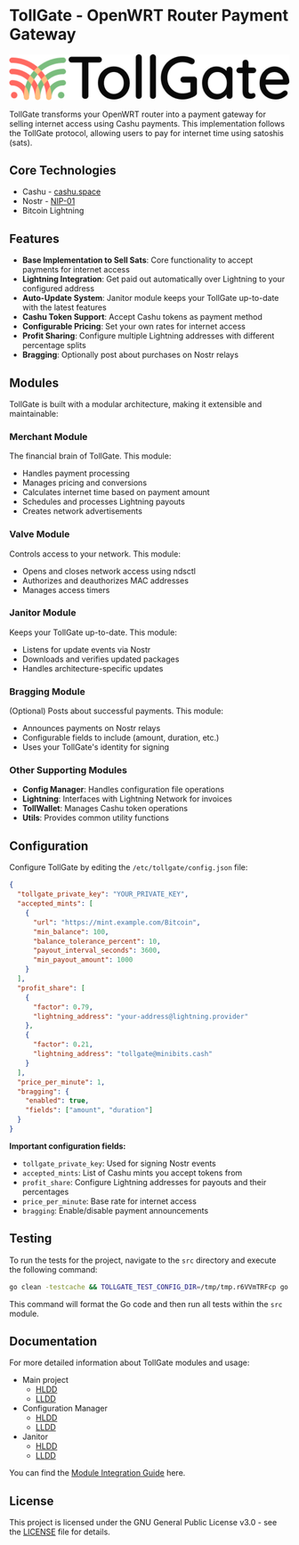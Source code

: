 # TollGate - OpenWRT Router Payment Gateway

![tollgate-logo](docs/TollGate_Logo-C-black.png)

TollGate transforms your OpenWRT router into a payment gateway for selling internet access using Cashu payments. This implementation follows the TollGate protocol, allowing users to pay for internet time using satoshis (sats).

## Core Technologies
- Cashu - [cashu.space](https://cashu.space)
- Nostr - [NIP-01](https://github.com/nostr-protocol/nips/blob/master/01.md)
- Bitcoin Lightning

## Features

- **Base Implementation to Sell Sats**: Core functionality to accept payments for internet access
- **Lightning Integration**: Get paid out automatically over Lightning to your configured address
- **Auto-Update System**: Janitor module keeps your TollGate up-to-date with the latest features
- **Cashu Token Support**: Accept Cashu tokens as payment method
- **Configurable Pricing**: Set your own rates for internet access
- **Profit Sharing**: Configure multiple Lightning addresses with different percentage splits
- **Bragging**: Optionally post about purchases on Nostr relays

## Modules

TollGate is built with a modular architecture, making it extensible and maintainable:

### Merchant Module

The financial brain of TollGate. This module:
- Handles payment processing
- Manages pricing and conversions
- Calculates internet time based on payment amount
- Schedules and processes Lightning payouts
- Creates network advertisements

### Valve Module

Controls access to your network. This module:
- Opens and closes network access using ndsctl
- Authorizes and deauthorizes MAC addresses
- Manages access timers

### Janitor Module

Keeps your TollGate up-to-date. This module:
- Listens for update events via Nostr
- Downloads and verifies updated packages
- Handles architecture-specific updates

### Bragging Module

(Optional) Posts about successful payments. This module:
- Announces payments on Nostr relays
- Configurable fields to include (amount, duration, etc.)
- Uses your TollGate's identity for signing

### Other Supporting Modules

- **Config Manager**: Handles configuration file operations
- **Lightning**: Interfaces with Lightning Network for invoices
- **TollWallet**: Manages Cashu token operations
- **Utils**: Provides common utility functions

## Configuration

Configure TollGate by editing the `/etc/tollgate/config.json` file:

```json
{
  "tollgate_private_key": "YOUR_PRIVATE_KEY",
  "accepted_mints": [
    {
      "url": "https://mint.example.com/Bitcoin",
      "min_balance": 100,
      "balance_tolerance_percent": 10,
      "payout_interval_seconds": 3600,
      "min_payout_amount": 1000
    }
  ],
  "profit_share": [
    {
      "factor": 0.79,
      "lightning_address": "your-address@lightning.provider"
    },
    {
      "factor": 0.21,
      "lightning_address": "tollgate@minibits.cash"
    }
  ],
  "price_per_minute": 1,
  "bragging": {
    "enabled": true,
    "fields": ["amount", "duration"]
  }
}
```

**Important configuration fields:**
- `tollgate_private_key`: Used for signing Nostr events
- `accepted_mints`: List of Cashu mints you accept tokens from
- `profit_share`: Configure Lightning addresses for payouts and their percentages
- `price_per_minute`: Base rate for internet access
- `bragging`: Enable/disable payment announcements

## Testing

To run the tests for the project, navigate to the `src` directory and execute the following command:

```bash
go clean -testcache && TOLLGATE_TEST_CONFIG_DIR=/tmp/tmp.r6VVmTRFcp go fmt . && TOLLGATE_TEST_CONFIG_DIR=/tmp/tmp.EolGeeKwH3 go test .
```

This command will format the Go code and then run all tests within the `src` module.

## Documentation

For more detailed information about TollGate modules and usage:

- Main project
	- [HLDD](src/HLDD.md)
	- [LLDD](src/LLDD.md)
- Configuration Manager
	- [HLDD](src/config_manager/HLDD.md)
	- [LLDD](src/config_manager/LLDD.md)
- Janitor
	- [HLDD](src/janitor/HLDD.md)
	- [LLDD](src/janitor/LLDD.md)

You can find the [Module Integration Guide](src/integrating_modules.md) here.
## License

This project is licensed under the GNU General Public License v3.0 - see the [LICENSE](LICENSE) file for details.